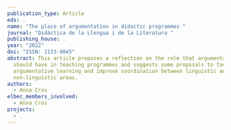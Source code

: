 ```yaml
---
publication_type: Article
eds: .
name: "The place of argumentation in didactic programmes "
journal: "Didàctica de la Llengua i de la Literatura "
publishing_house: .
year: "2022"
doi: "ISSN: 1133-9845"
abstract: This article proposes a reflection on the role that argumentation
  should have in teaching programmes and suggests some proposals to favour
  argumentative learning and improve coordination between linguistic and
  non-linguistic areas.
authors:
  - Anna Cros
elbec_members_involved:
  - Anna Cros
projects:
  - .
---
```

